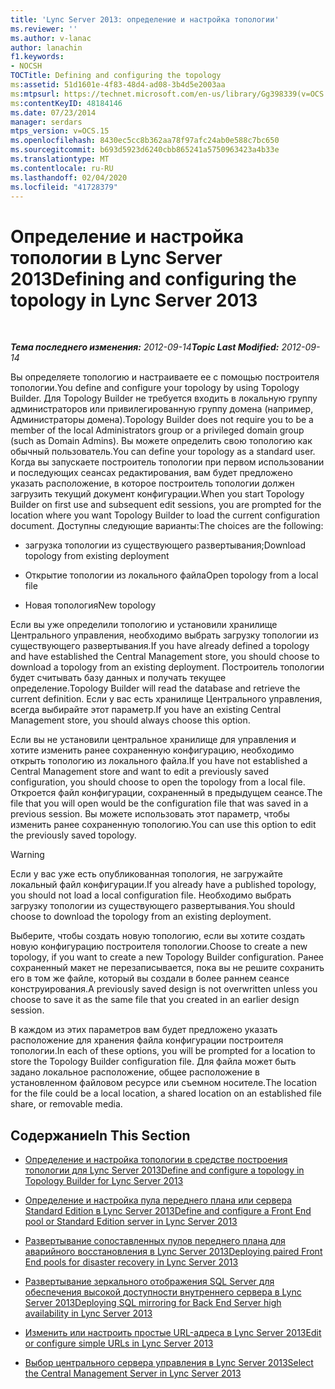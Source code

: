 ```yaml
---
title: 'Lync Server 2013: определение и настройка топологии'
ms.reviewer: ''
ms.author: v-lanac
author: lanachin
f1.keywords:
- NOCSH
TOCTitle: Defining and configuring the topology
ms:assetid: 51d1601e-4f83-48d4-ad08-3b4d5e2003aa
ms:mtpsurl: https://technet.microsoft.com/en-us/library/Gg398339(v=OCS.15)
ms:contentKeyID: 48184146
ms.date: 07/23/2014
manager: serdars
mtps_version: v=OCS.15
ms.openlocfilehash: 8430ec5cc8b362aa78f97afc24ab0e588c7bc650
ms.sourcegitcommit: b693d5923d6240cbb865241a5750963423a4b33e
ms.translationtype: MT
ms.contentlocale: ru-RU
ms.lasthandoff: 02/04/2020
ms.locfileid: "41728379"
---
```

<div data-xmlns="http://www.w3.org/1999/xhtml">

<div class="topic" data-xmlns="http://www.w3.org/1999/xhtml" data-msxsl="urn:schemas-microsoft-com:xslt" data-cs="http://msdn.microsoft.com/en-us/">

<div data-asp="http://msdn2.microsoft.com/asp">

# <a name="defining-and-configuring-the-topology-in-lync-server-2013"></a><span data-ttu-id="e36c0-102">Определение и настройка топологии в Lync Server 2013</span><span class="sxs-lookup"><span data-stu-id="e36c0-102">Defining and configuring the topology in Lync Server 2013</span></span>

</div>

<div id="mainSection">

<div id="mainBody">

<span> </span>

<span data-ttu-id="e36c0-103">_**Тема последнего изменения:** 2012-09-14_</span><span class="sxs-lookup"><span data-stu-id="e36c0-103">_**Topic Last Modified:** 2012-09-14_</span></span>

<span data-ttu-id="e36c0-104">Вы определяете топологию и настраиваете ее с помощью построителя топологии.</span><span class="sxs-lookup"><span data-stu-id="e36c0-104">You define and configure your topology by using Topology Builder.</span></span> <span data-ttu-id="e36c0-105">Для Topology Builder не требуется входить в локальную группу администраторов или привилегированную группу домена (например, Администраторы домена).</span><span class="sxs-lookup"><span data-stu-id="e36c0-105">Topology Builder does not require you to be a member of the local Administrators group or a privileged domain group (such as Domain Admins).</span></span> <span data-ttu-id="e36c0-106">Вы можете определить свою топологию как обычный пользователь.</span><span class="sxs-lookup"><span data-stu-id="e36c0-106">You can define your topology as a standard user.</span></span> <span data-ttu-id="e36c0-107">Когда вы запускаете построитель топологии при первом использовании и последующих сеансах редактирования, вам будет предложено указать расположение, в которое построитель топологии должен загрузить текущий документ конфигурации.</span><span class="sxs-lookup"><span data-stu-id="e36c0-107">When you start Topology Builder on first use and subsequent edit sessions, you are prompted for the location where you want Topology Builder to load the current configuration document.</span></span> <span data-ttu-id="e36c0-108">Доступны следующие варианты:</span><span class="sxs-lookup"><span data-stu-id="e36c0-108">The choices are the following:</span></span>

  - <span data-ttu-id="e36c0-109">загрузка топологии из существующего развертывания;</span><span class="sxs-lookup"><span data-stu-id="e36c0-109">Download topology from existing deployment</span></span>

  - <span data-ttu-id="e36c0-110">Открытие топологии из локального файла</span><span class="sxs-lookup"><span data-stu-id="e36c0-110">Open topology from a local file</span></span>

  - <span data-ttu-id="e36c0-111">Новая топология</span><span class="sxs-lookup"><span data-stu-id="e36c0-111">New topology</span></span>

<span data-ttu-id="e36c0-112">Если вы уже определили топологию и установили хранилище Центрального управления, необходимо выбрать загрузку топологии из существующего развертывания.</span><span class="sxs-lookup"><span data-stu-id="e36c0-112">If you have already defined a topology and have established the Central Management store, you should choose to download a topology from an existing deployment.</span></span> <span data-ttu-id="e36c0-113">Построитель топологии будет считывать базу данных и получать текущее определение.</span><span class="sxs-lookup"><span data-stu-id="e36c0-113">Topology Builder will read the database and retrieve the current definition.</span></span> <span data-ttu-id="e36c0-114">Если у вас есть хранилище Центрального управления, всегда выбирайте этот параметр.</span><span class="sxs-lookup"><span data-stu-id="e36c0-114">If you have an existing Central Management store, you should always choose this option.</span></span>

<span data-ttu-id="e36c0-115">Если вы не установили центральное хранилище для управления и хотите изменить ранее сохраненную конфигурацию, необходимо открыть топологию из локального файла.</span><span class="sxs-lookup"><span data-stu-id="e36c0-115">If you have not established a Central Management store and want to edit a previously saved configuration, you should choose to open the topology from a local file.</span></span> <span data-ttu-id="e36c0-116">Откроется файл конфигурации, сохраненный в предыдущем сеансе.</span><span class="sxs-lookup"><span data-stu-id="e36c0-116">The file that you will open would be the configuration file that was saved in a previous session.</span></span> <span data-ttu-id="e36c0-117">Вы можете использовать этот параметр, чтобы изменить ранее сохраненную топологию.</span><span class="sxs-lookup"><span data-stu-id="e36c0-117">You can use this option to edit the previously saved topology.</span></span>

<div>


> [!WARNING]  
> <span data-ttu-id="e36c0-118">Если у вас уже есть опубликованная топология, не загружайте локальный файл конфигурации.</span><span class="sxs-lookup"><span data-stu-id="e36c0-118">If you already have a published topology, you should not load a local configuration file.</span></span> <span data-ttu-id="e36c0-119">Необходимо выбрать загрузку топологии из существующего развертывания.</span><span class="sxs-lookup"><span data-stu-id="e36c0-119">You should choose to download the topology from an existing deployment.</span></span>



</div>

<span data-ttu-id="e36c0-120">Выберите, чтобы создать новую топологию, если вы хотите создать новую конфигурацию построителя топологии.</span><span class="sxs-lookup"><span data-stu-id="e36c0-120">Choose to create a new topology, if you want to create a new Topology Builder configuration.</span></span> <span data-ttu-id="e36c0-121">Ранее сохраненный макет не перезаписывается, пока вы не решите сохранить его в том же файле, который вы создали в более раннем сеансе конструирования.</span><span class="sxs-lookup"><span data-stu-id="e36c0-121">A previously saved design is not overwritten unless you choose to save it as the same file that you created in an earlier design session.</span></span>

<span data-ttu-id="e36c0-122">В каждом из этих параметров вам будет предложено указать расположение для хранения файла конфигурации построителя топологии.</span><span class="sxs-lookup"><span data-stu-id="e36c0-122">In each of these options, you will be prompted for a location to store the Topology Builder configuration file.</span></span> <span data-ttu-id="e36c0-123">Для файла может быть задано локальное расположение, общее расположение в установленном файловом ресурсе или съемном носителе.</span><span class="sxs-lookup"><span data-stu-id="e36c0-123">The location for the file could be a local location, a shared location on an established file share, or removable media.</span></span>

<div>

## <a name="in-this-section"></a><span data-ttu-id="e36c0-124">Содержание</span><span class="sxs-lookup"><span data-stu-id="e36c0-124">In This Section</span></span>

  - [<span data-ttu-id="e36c0-125">Определение и настройка топологии в средстве построения топологии для Lync Server 2013</span><span class="sxs-lookup"><span data-stu-id="e36c0-125">Define and configure a topology in Topology Builder for Lync Server 2013</span></span>](lync-server-2013-define-and-configure-a-topology-in-topology-builder.md)

  - [<span data-ttu-id="e36c0-126">Определение и настройка пула переднего плана или сервера Standard Edition в Lync Server 2013</span><span class="sxs-lookup"><span data-stu-id="e36c0-126">Define and configure a Front End pool or Standard Edition server in Lync Server 2013</span></span>](lync-server-2013-define-and-configure-a-front-end-pool-or-standard-edition-server.md)

  - [<span data-ttu-id="e36c0-127">Развертывание сопоставленных пулов переднего плана для аварийного восстановления в Lync Server 2013</span><span class="sxs-lookup"><span data-stu-id="e36c0-127">Deploying paired Front End pools for disaster recovery in Lync Server 2013</span></span>](lync-server-2013-deploying-paired-front-end-pools-for-disaster-recovery.md)

  - [<span data-ttu-id="e36c0-128">Развертывание зеркального отображения SQL Server для обеспечения высокой доступности внутреннего сервера в Lync Server 2013</span><span class="sxs-lookup"><span data-stu-id="e36c0-128">Deploying SQL mirroring for Back End Server high availability in Lync Server 2013</span></span>](lync-server-2013-deploying-sql-mirroring-for-back-end-server-high-availability.md)

  - [<span data-ttu-id="e36c0-129">Изменить или настроить простые URL-адреса в Lync Server 2013</span><span class="sxs-lookup"><span data-stu-id="e36c0-129">Edit or configure simple URLs in Lync Server 2013</span></span>](lync-server-2013-edit-or-configure-simple-urls.md)

  - [<span data-ttu-id="e36c0-130">Выбор центрального сервера управления в Lync Server 2013</span><span class="sxs-lookup"><span data-stu-id="e36c0-130">Select the Central Management Server in Lync Server 2013</span></span>](lync-server-2013-select-the-central-management-server.md)

</div>

</div>

<span> </span>

</div>

</div>

</div>


